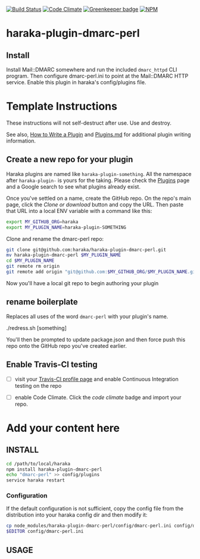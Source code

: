 [![Build Status][ci-img]][ci-url]
[![Code Climate][clim-img]][clim-url]
[![Greenkeeper badge][gk-img]][gk-url]
[![NPM][npm-img]][npm-url]
<!-- requires URL update [![Windows Build Status][ci-win-img]][ci-win-url] -->
<!-- doesn't work in haraka plugins... yet. [![Code Coverage][cov-img]][cov-url]-->

# haraka-plugin-dmarc-perl


## Install

Install Mail::DMARC somewhere and run the included `dmarc_httpd` CLI program. Then configure dmarc-perl.ini to point at the Mail::DMARC HTTP service. Enable this plugin in haraka's config/plugins file.

# Template Instructions

These instructions will not self-destruct after use. Use and destroy.

See also, [How to Write a Plugin](https://github.com/haraka/Haraka/wiki/Write-a-Plugin) and [Plugins.md](https://github.com/haraka/Haraka/blob/master/docs/Plugins.md) for additional plugin writing information.

## Create a new repo for your plugin

Haraka plugins are named like `haraka-plugin-something`. All the namespace after `haraka-plugin-` is yours for the taking. Please check the [Plugins]() page and a Google search to see what plugins already exist.

Once you've settled on a name, create the GitHub repo. On the repo's main page, click the _Clone or download_ button and copy the URL. Then paste that URL into a local ENV variable with a command like this:

```sh
export MY_GITHUB_ORG=haraka
export MY_PLUGIN_NAME=haraka-plugin-SOMETHING
```

Clone and rename the dmarc-perl repo:

```sh
git clone git@github.com:haraka/haraka-plugin-dmarc-perl.git
mv haraka-plugin-dmarc-perl $MY_PLUGIN_NAME
cd $MY_PLUGIN_NAME
git remote rm origin
git remote add origin "git@github.com:$MY_GITHUB_ORG/$MY_PLUGIN_NAME.git"
```

Now you'll have a local git repo to begin authoring your plugin

## rename boilerplate

Replaces all uses of the word `dmarc-perl` with your plugin's name.

./redress.sh [something]

You'll then be prompted to update package.json and then force push this repo onto the GitHub repo you've created earlier.


## Enable Travis-CI testing

- [ ] visit your [Travis-CI profile page](https://travis-ci.org/profile) and enable Continuous Integration testing on the repo
- [ ] enable Code Climate. Click the _code climate_ badge and import your repo.



# Add your content here

## INSTALL

```sh
cd /path/to/local/haraka
npm install haraka-plugin-dmarc-perl
echo "dmarc-perl" >> config/plugins
service haraka restart
```

### Configuration

If the default configuration is not sufficient, copy the config file from the distribution into your haraka config dir and then modify it:

```sh
cp node_modules/haraka-plugin-dmarc-perl/config/dmarc-perl.ini config/dmarc-perl.ini
$EDITOR config/dmarc-perl.ini
```

## USAGE


<!-- leave these buried at the bottom of the document -->
[ci-img]: https://travis-ci.org/haraka/haraka-plugin-dmarc-perl.svg
[ci-url]: https://travis-ci.org/haraka/haraka-plugin-dmarc-perl
[ci-win-img]: https://ci.appveyor.com/api/projects/status/CHANGETHIS?svg=true
[ci-win-url]: https://ci.appveyor.com/project/haraka/haraka-CHANGETHIS
[cov-img]: https://codecov.io/github/haraka/haraka-plugin-dmarc-perl/coverage.svg
[cov-url]: https://codecov.io/github/haraka/haraka-plugin-dmarc-perl
[clim-img]: https://codeclimate.com/github/haraka/haraka-plugin-dmarc-perl/badges/gpa.svg
[clim-url]: https://codeclimate.com/github/haraka/haraka-plugin-dmarc-perl
[gk-img]: https://badges.greenkeeper.io/haraka/haraka-plugin-dmarc-perl.svg
[gk-url]: https://greenkeeper.io/
[npm-img]: https://nodei.co/npm/haraka-plugin-dmarc-perl.png
[npm-url]: https://www.npmjs.com/package/haraka-plugin-dmarc-perl
